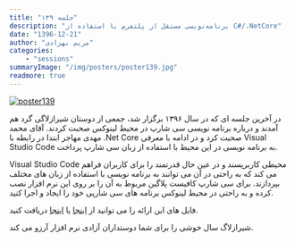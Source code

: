 ```yaml
---
title: "جلسه ۱۳۹"
description: "برنامه‌نویسی مستقل از پلتفرم با استفاده از C#/.NetCore"
date: "1396-12-21"
author: "مریم بهزادی"
categories:
    - "sessions"
summaryImage: "/img/posters/poster139.jpg"
readmore: true
---
```

[![poster139](../../img/posters/poster139.jpg)](../../img/poster139.jpg)

در آخرین جلسه ای که در سال ۱۳۹۶ برگزار شد، جمعی از دوستان شیرازلاگی گرد هم آمدند و درباره برنامه نویسی سی شارپ در محیط لینوکس صحبت کردند. آقای محمد مهدی مهاجر ابتدا در رابطه با .Net Core  صحبت کرد و در ادامه با معرفی Visual Studio Code به برنامه نویسی در این محیط با استفاده از زبان سی شارپ پرداخت.

Visual Studio Code محیطی کاربرپسند و در عین حال قدرتمند را برای کاربران فراهم می کند که به راحتی در آن می توانند به برنامه نویسی با استفاده از زبان های مختلف بپردازند. برای سی شارپ کافیست پلاگین مربوط به آن را بر روی این نرم افزار نصب کرده و به راحتی در محیط لینوکس برنامه های سی شارپی خود را ایجاد و اجرا کنید.

فایل های این ارائه را می توانید از [اینجا](https://gitlab.com/shirazlug/resources/tree/master/presentations/session_139)
یا
 [اینجا](https://www.slideshare.net/ShirazLUG/net-core-c)
دریافت کنید.

شیرازلاگ سال خوشی را برای شما دوستداران آزادی نرم افزار آرزو می کند.
